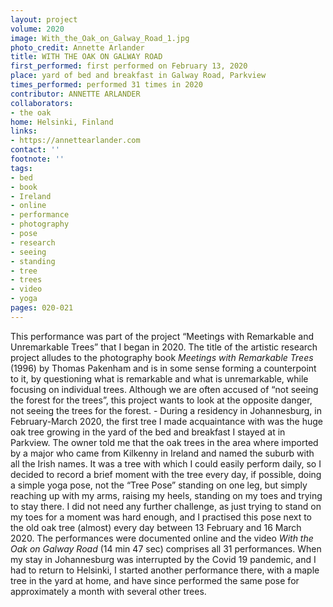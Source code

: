 ```yaml
---
layout: project
volume: 2020
image: With_the_Oak_on_Galway_Road_1.jpg
photo_credit: Annette Arlander
title: WITH THE OAK ON GALWAY ROAD
first_performed: first performed on February 13, 2020
place: yard of bed and breakfast in Galway Road, Parkview
times_performed: performed 31 times in 2020
contributor: ANNETTE ARLANDER
collaborators:
- the oak
home: Helsinki, Finland
links:
- https://annettearlander.com
contact: ''
footnote: ''
tags:
- bed
- book
- Ireland
- online
- performance
- photography
- pose
- research
- seeing
- standing
- tree
- trees
- video
- yoga
pages: 020-021
---
```



This performance was part of the project “Meetings with Remarkable and Unremarkable Trees” that I began in 2020. The title of the artistic research project alludes to the photography book *Meetings with Remarkable Trees* (1996) by Thomas Pakenham and is in some sense forming a counterpoint to it, by questioning what is remarkable and what is unremarkable, while focusing on individual trees. Although we are often accused of “not seeing the forest for the trees”, this project wants to look at the opposite danger, not seeing the trees for the forest. - During a residency in Johannesburg, in February-March 2020, the first tree I made acquaintance with was the huge oak tree growing in the yard of the bed and breakfast I stayed at in Parkview. The owner told me that the oak trees in the area where imported by a major who came from Kilkenny in Ireland and named the suburb with all the Irish names. It was a tree with which I could easily perform daily, so I decided to record a brief moment with the tree every day, if possible, doing a simple yoga pose, not the “Tree Pose” standing on one leg, but simply reaching up with my arms, raising my heels, standing on my toes and trying to stay there. I did not need any further challenge, as just trying to stand on my toes for a moment was hard enough, and I practised this pose next to the old oak tree (almost) every day between 13 February and 16 March 2020. The performances were documented online and the video *With the Oak on Galway Road* (14 min 47 sec) comprises all 31 performances. When my stay in Johannesburg was interrupted by the Covid 19 pandemic, and I had to return to Helsinki, I started another performance there, with a maple tree in the yard at home, and have since performed the same pose for approximately a month with several other trees.
